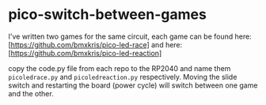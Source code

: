 # pico-switch-between-games

I've written two games for the same circuit, each game can be found here:
[https://github.com/bmxkris/pico-led-race]
and here:
[https://github.com/bmxkris/pico-led-reaction]

copy the code.py file from each repo to the RP2040 and name them `picoledrace.py` and `picoledreaction.py` respectively. Moving the slide switch and restarting the board (power cycle) will switch between one game and the other.
